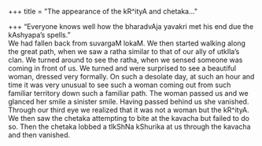 +++
title = "The appearance of the kR^ityA and chetaka…"

+++
“Everyone knows well how the bharadvAja yavakri met his end due the
kAshyapa’s spells.”  
We had fallen back from suvargaM lokaM. We then started walking along
the great path, when we saw a ratha similar to that of our ally of
utkIla’s clan. We turned around to see the ratha, when we sensed someone
was coming in front of us. We turned and were surprised to see a
beautiful woman, dressed very formally. On such a desolate day, at such
an hour and time it was very unusual to see such a woman coming out from
such familiar territory down such a familiar path. The woman passed us
and we glanced her smile a sinister smile. Having passed behind us she
vanished. Through our third eye we realized that it was not a woman but
the kR^ityA. We then saw the chetaka attempting to bite at the kavacha
but failed to do so. Then the chetaka lobbed a tIkShNa kShurika at us
through the kavacha and then vanished.

